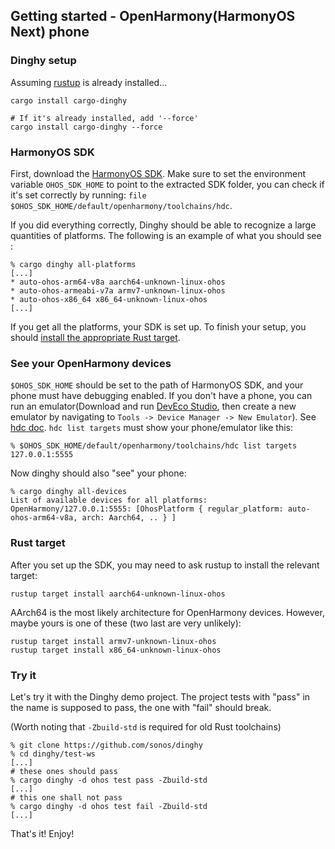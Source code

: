 ## Getting started - OpenHarmony(HarmonyOS Next) phone

### Dinghy setup

Assuming [rustup](http://rustup.rs) is already installed...

```
cargo install cargo-dinghy

# If it's already installed, add '--force'
cargo install cargo-dinghy --force
```

### HarmonyOS SDK

First, download the [HarmonyOS SDK](https://developer.huawei.com/consumer/cn/download/). Make sure to set the environment variable `OHOS_SDK_HOME` to point to the extracted SDK folder, you can check if it's set correctly by running: `file $OHOS_SDK_HOME/default/openharmony/toolchains/hdc`.

If you did everything correctly, Dinghy should be able to recognize a large quantities of platforms. The following is an example of what you should see :

```
% cargo dinghy all-platforms
[...]
* auto-ohos-arm64-v8a aarch64-unknown-linux-ohos
* auto-ohos-armeabi-v7a armv7-unknown-linux-ohos
* auto-ohos-x86_64 x86_64-unknown-linux-ohos
[...]
```

If you get all the platforms, your SDK is set up. To finish your setup, you should [install the appropriate Rust target](#rust-target).

### See your OpenHarmony devices

`$OHOS_SDK_HOME` should be set to the path of HarmonyOS SDK, and your phone must have debugging enabled. If you don't have a phone, you can run an emulator(Download and run [DevEco Studio](https://developer.huawei.com/consumer/cn/download/), then create a new emulator by navigating to `Tools -> Device Manager -> New Emulator`).
See [hdc doc](https://gitee.com/openharmony/docs/blob/master/en/device-dev/subsystems/subsys-toolchain-hdc-guide.md).
`hdc list targets` must show your phone/emulator like this:

```
% $OHOS_SDK_HOME/default/openharmony/toolchains/hdc list targets
127.0.0.1:5555
```

Now dinghy should also "see" your phone:

```
% cargo dinghy all-devices
List of available devices for all platforms:
OpenHarmony/127.0.0.1:5555: [OhosPlatform { regular_platform: auto-ohos-arm64-v8a, arch: Aarch64, .. } ]
```

### Rust target

After you set up the SDK, you may need to ask rustup to install the relevant target:

```
rustup target install aarch64-unknown-linux-ohos
```

AArch64 is the most likely architecture for OpenHarmony devices. However, maybe yours is one of these (two last are very unlikely):

```
rustup target install armv7-unknown-linux-ohos
rustup target install x86_64-unknown-linux-ohos
```

### Try it

Let's try it with the Dinghy demo project. The project tests with "pass" in the name is supposed to pass, the one with "fail" should break.

(Worth noting that `-Zbuild-std` is required for old Rust toolchains)

```
% git clone https://github.com/sonos/dinghy
% cd dinghy/test-ws
[...]
# these ones should pass
% cargo dinghy -d ohos test pass -Zbuild-std
[...]
# this one shall not pass
% cargo dinghy -d ohos test fail -Zbuild-std
[...]
```

That's it! Enjoy!
